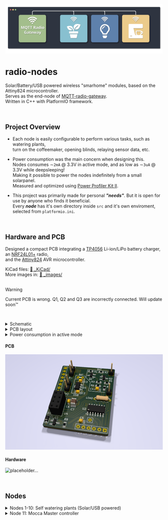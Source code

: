 

![flow_diagram](_images/header.png)

# radio-nodes

Solar/Battery/USB powered wireless "smarhome" modules, based on the Attiny824 microcontroller.  
Serves as the end-node of [MQTT-radio-gateway](https://github.com/Peppson/MQTT-radio-gateway).   
Written in C++ with PlatformIO framework.  

&nbsp;
## Project Overview
- Each node is easily configurable to perform various tasks, such as watering plants,   
turn on the coffeemaker, opening blinds, relaying sensor data, etc. 

- Power consumption was the main concern when designing this.   
Nodes consumes ∼`2mA` @ 3.3V in active mode, and as low as ∼`3uA` @ 3.3V while deepsleeping!  
Making it possible to power the nodes indefinitely from a small solarpanel.  
Measured and optimized using [Power Profiler Kit II](https://www.nordicsemi.com/Products/Development-hardware/Power-Profiler-Kit-2).  

- This project was primarily made for personal ***"needs"***. But it is open for use by anyone who finds it beneficial.  
Every ***node*** has it's own directory inside `src` and it's own enviroment, selected from `platformio.ini`.

&nbsp;
## Hardware and PCB  
Designed a compact PCB integrating a [TP4056](https://www.amazon.com/TP4056/s?k=TP4056) Li-ion/LiPo battery charger, an [NRF24L01+](https://www.amazon.com/s?k=nRF24L01%2B&crid=1VM0GXMUG7ISX&sprefix=nrf24l01%2B%2Caps%2C145&ref=nb_sb_noss_1) radio,   
and the [Attiny824](https://www.mouser.se/ProductDetail/Microchip-Technology/ATTINY824-SSF?qs=pUKx8fyJudA6%2F%2FVSNIlI1w%3D%3D) AVR microcontroller.  

KiCad files: [📂 _KiCad/](./_KiCad/)  
More images in: [📂 _images/](./_images/)  
&nbsp;
> [!WARNING]
> Current PCB is wrong. Q1, Q2 and Q3 are incorrectly connected. Will update soon™

&nbsp;
<details>
<summary>
    Schematic
</summary>  

&nbsp;

![schematic](_images/schematic_2.0.png)  
</details>

<details>
<summary>
    PCB layout 
</summary>  

&nbsp;
> 2-layer PCB, dimensions 42mm x 31mm.

![PCB_layout](_images/PCB_layout.PNG)  
</details>  

<details>
<summary>
    Power consumption in active mode 
</summary>  

&nbsp; 
> In active mode, the node toggles its radio `on` for 50ms and `off` for 950ms to minimize power usage.

![PCB_layout](_images/node_active_power_draw.PNG)  
</details>
  
#### PCB
![hardware](_images/PCB_rendered.PNG)

#### Hardware
![placeholder...](_images/placeholder....PNG)



&nbsp;
## Nodes 
<details>
<summary>
    Nodes 1-10: Self watering plants (Solar/USB powered)  
</summary>

Uses a 3-5V waterpump and DIY capacative fluid-level sensor.  See link below.  
[Liquid Level Sensing Using Capacitive-to-Digital Converters](https://www.analog.com/en/analog-dialogue/articles/liquid-level-sensing-using-cdcs.html)  

The solar-powered variant uses the TP4056 to charge a 3.7V Li-ion/LiPo battery.  
While the USB variant skips that step and plugs directly into 5V (3.3V LDO onboard).  

#### Node 1 hardware:  

![placeholder...](_images/placeholder.PNG)
&nbsp;  

#### Node 1 water sensor linearity:    

> Sensor (Adc) readings vs water level in %. 

![water sensor](_images/Node_1_water_sensor_example.PNG)
&nbsp;  
</details>


<details>
    <summary>
        Node 11: Mocca Master controller
    </summary>

Uses a SG90 servo mounted internally to toggle the `On/Off` button,   
and a hall-effect current sensor, to get the current state.  
> "Looks pretty neat when the button toggles all by itself :)"   

</details>

&nbsp;  
